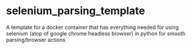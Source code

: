# selenium_parsing_template
A template for a docker container that has everything needed for using selenium (atop of google chrome headless browser) in python for smooth parsing/browser actions
